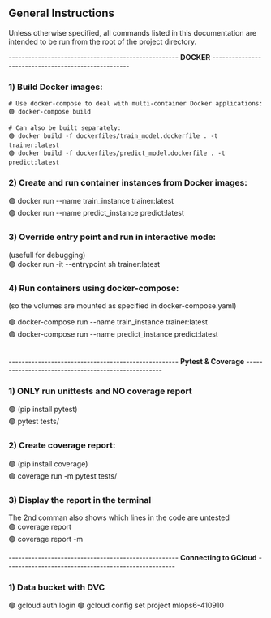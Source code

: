 
## General Instructions
Unless otherwise specified, all commands listed in this documentation are intended to be run from the root of the project directory.
<br>
 
 ---------------------------------------------------- **DOCKER** ----------------------------------------------------

### 1) Build Docker images:

	# Use docker-compose to deal with multi-container Docker applications:
	🟢 docker-compose build

	# Can also be built separately: 
	🟢 docker build -f dockerfiles/train_model.dockerfile . -t trainer:latest
	🟢 docker build -f dockerfiles/predict_model.dockerfile . -t predict:latest

### 2) Create and run container instances from Docker images:
🟢 docker run --name train_instance trainer:latest  
🟢 docker run --name predict_instance predict:latest
<br>

### 3) Override entry point and run in interactive mode:
(usefull for debugging)  
🟢 docker run -it --entrypoint sh trainer:latest
<br>

### 4) Run containers using docker-compose:
(so the volumes are mounted as specified in docker-compose.yaml)

🟢 docker-compose run --name train_instance trainer:latest  
🟢 docker-compose run --name predict_instance predict:latest  
<br>

 ---------------------------------------------------- **Pytest & Coverage** ----------------------------------------------------

### 1) ONLY run unittests and NO coverage report
🟢 (pip install pytest)  
🟢 pytest tests/
<br>

### 2) Create coverage report:
🟢 (pip install coverage)  
🟢 coverage run -m pytest tests/
<br>

### 3) Display the report in the terminal
The 2nd comman also shows which lines in the code are untested  
🟢 coverage report  
🟢 coverage report -m
<br>

 ---------------------------------------------------- **Connecting to GCloud** ----------------------------------------------------

### 1) Data bucket with DVC
🟢 gcloud auth login
🟢 gcloud config set project mlops6-410910
<br>

